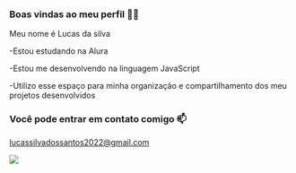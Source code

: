 ### Boas vindas ao meu perfil 💙💙

Meu nome é Lucas da silva 

-Estou estudando na Alura

-Estou me desenvolvendo na linguagem JavaScript

-Utilizo esse espaço para minha organização e compartilhamento dos meu projetos desenvolvidos

### Você pode entrar em contato comigo 📫

lucassilvadossantos2022@gmail.com


![](https://media.tenor.com/kLN0OuTw2SwAAAAj/cavalinho-palmeiras.gif)
